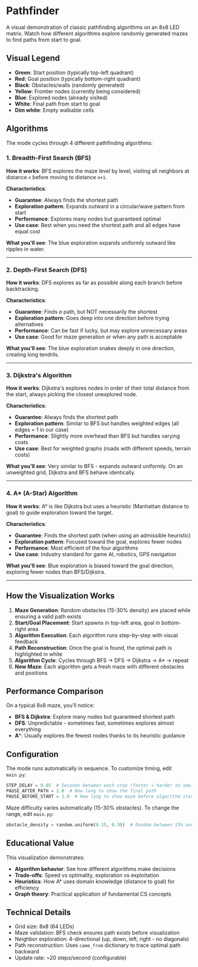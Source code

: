 # Pathfinder

A visual demonstration of classic pathfinding algorithms on an 8x8 LED matrix. Watch how different algorithms explore randomly generated mazes to find paths from start to goal.

## Visual Legend

- **Green**: Start position (typically top-left quadrant)
- **Red**: Goal position (typically bottom-right quadrant)
- **Black**: Obstacles/walls (randomly generated)
- **Yellow**: Frontier nodes (currently being considered)
- **Blue**: Explored nodes (already visited)
- **White**: Final path from start to goal
- **Dim white**: Empty walkable cells

## Algorithms

The mode cycles through 4 different pathfinding algorithms:

### 1. Breadth-First Search (BFS)

**How it works**: BFS explores the maze level by level, visiting all neighbors at distance `n` before moving to distance `n+1`.

**Characteristics**:
- **Guarantee**: Always finds the shortest path
- **Exploration pattern**: Expands outward in a circular/wave pattern from start
- **Performance**: Explores many nodes but guaranteed optimal
- **Use case**: Best when you need the shortest path and all edges have equal cost

**What you'll see**: The blue exploration expands uniformly outward like ripples in water.

---

### 2. Depth-First Search (DFS)

**How it works**: DFS explores as far as possible along each branch before backtracking.

**Characteristics**:
- **Guarantee**: Finds *a* path, but NOT necessarily the shortest
- **Exploration pattern**: Goes deep into one direction before trying alternatives
- **Performance**: Can be fast if lucky, but may explore unnecessary areas
- **Use case**: Good for maze generation or when any path is acceptable

**What you'll see**: The blue exploration snakes deeply in one direction, creating long tendrils.

---

### 3. Dijkstra's Algorithm

**How it works**: Dijkstra's explores nodes in order of their total distance from the start, always picking the closest unexplored node.

**Characteristics**:
- **Guarantee**: Always finds the shortest path
- **Exploration pattern**: Similar to BFS but handles weighted edges (all edges = 1 in our case)
- **Performance**: Slightly more overhead than BFS but handles varying costs
- **Use case**: Best for weighted graphs (roads with different speeds, terrain costs)

**What you'll see**: Very similar to BFS - expands outward uniformly. On an unweighted grid, Dijkstra and BFS behave identically.

---

### 4. A* (A-Star) Algorithm

**How it works**: A* is like Dijkstra but uses a heuristic (Manhattan distance to goal) to guide exploration toward the target.

**Characteristics**:
- **Guarantee**: Finds the shortest path (when using an admissible heuristic)
- **Exploration pattern**: Focused toward the goal, explores fewer nodes
- **Performance**: Most efficient of the four algorithms
- **Use case**: Industry standard for game AI, robotics, GPS navigation

**What you'll see**: Blue exploration is biased toward the goal direction, exploring fewer nodes than BFS/Dijkstra.

---

## How the Visualization Works

1. **Maze Generation**: Random obstacles (15-30% density) are placed while ensuring a valid path exists
2. **Start/Goal Placement**: Start spawns in top-left area, goal in bottom-right area
3. **Algorithm Execution**: Each algorithm runs step-by-step with visual feedback
4. **Path Reconstruction**: Once the goal is found, the optimal path is highlighted in white
5. **Algorithm Cycle**: Cycles through BFS → DFS → Dijkstra → A* → repeat
6. **New Maze**: Each algorithm gets a fresh maze with different obstacles and positions

## Performance Comparison

On a typical 8x8 maze, you'll notice:

- **BFS & Dijkstra**: Explore many nodes but guaranteed shortest path
- **DFS**: Unpredictable - sometimes fast, sometimes explores almost everything
- **A***: Usually explores the fewest nodes thanks to its heuristic guidance

## Configuration

The mode runs automatically in sequence. To customize timing, edit `main.py`:

```python
STEP_DELAY = 0.05  # Seconds between each step (faster = harder to see)
PAUSE_AFTER_PATH = 2.0  # How long to show the final path
PAUSE_BEFORE_START = 1.0  # How long to show maze before algorithm starts
```

Maze difficulty varies automatically (15-30% obstacles). To change the range, edit `main.py`:

```python
obstacle_density = random.uniform(0.15, 0.30)  # Random between 15% and 30%
```

## Educational Value

This visualization demonstrates:

- **Algorithm behavior**: See how different algorithms make decisions
- **Trade-offs**: Speed vs optimality, exploration vs exploitation
- **Heuristics**: How A* uses domain knowledge (distance to goal) for efficiency
- **Graph theory**: Practical application of fundamental CS concepts

## Technical Details

- Grid size: 8x8 (64 LEDs)
- Maze validation: BFS check ensures path exists before visualization
- Neighbor exploration: 4-directional (up, down, left, right - no diagonals)
- Path reconstruction: Uses `came_from` dictionary to trace optimal path backward
- Update rate: ~20 steps/second (configurable)
